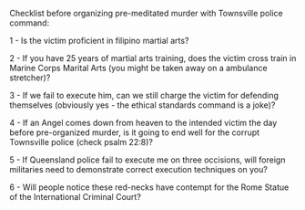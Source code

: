 Checklist before organizing pre-meditated murder with Townsville police command:

1 - Is the victim proficient in filipino martial arts?

2 - If you have 25 years of martial arts training, does the victim cross train in Marine Corps Marital Arts (you might be taken away on a ambulance stretcher)?

3 - If we fail to execute him, can we still charge the victim for defending themselves (obviously yes -  the ethical standards command is a joke)?

4 - If an Angel comes down from heaven to the intended victim the day before pre-organized murder, is it going to end well for the corrupt Townsville police (check psalm 22:8)?

5 - If Queensland police fail to execute me on three occisions, will foreign militaries need to demonstrate correct execution techniques on you?

6 - Will people notice these red-necks have contempt for the Rome Statue of the International Criminal Court?
